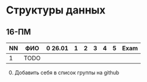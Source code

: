 # Структуры данных
## 16-ПМ

| NN  | ФИО                   | 0 26.01  | 1   | 2   | 3   | 4   | 5   | Exam  |
| --- | --------------------- | -------- | --- | --- | --- | --- | --- | ----- |
| 1   | TODO                  |          |     |     |     |     |     |       |

0. Добавить себя в список группы на github
